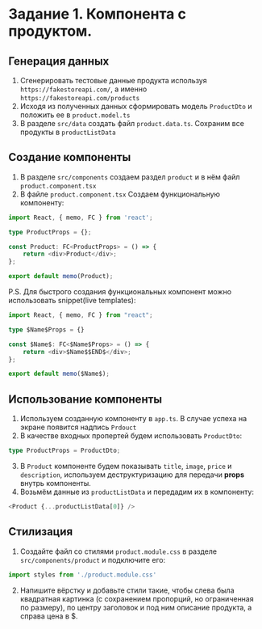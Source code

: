 # Задание 1. Компонента с продуктом. 
## Генерация данных
1. Сгенерировать тестовые данные продукта используя `https://fakestoreapi.com/`, а именно `https://fakestoreapi.com/products`
2. Исходя из полученных данных сформировать модель `ProductDto` и положить ее в `product.model.ts`
3. В разделе `src/data` создать файл `product.data.ts`. Сохраним все продукты в `productListData`
## Создание компоненты
1. В разделе `src/components` создаем раздел `product` и в нём файл `product.component.tsx`
2. В файле `product.component.tsx` Создаем функциональную компоненту:

```typescript
import React, { memo, FC } from 'react';

type ProductProps = {};

const Product: FC<ProductProps> = () => {
    return <div>Product</div>;
};

export default memo(Product);
```

P.S. Для быстрого создания функциональных компонент можно использовать snippet(live templates):

```typescript
import React, { memo, FC } from "react";

type $Name$Props = {}

const $Name$: FC<$Name$Props> = () => {
    return <div>$Name$$END$</div>;
};

export default memo($Name$);
```
## Использование компоненты
1. Используем созданную компоненту в `app.ts`. В случае успеха на экране появится надпись `Prdouct`
2. В качестве входных пропертей будем использовать `ProductDto`:
```typescript
type ProductProps = ProductDto;
```
3. В `Product` компоненте будем показывать `title`, `image`, `price` и `description`, используем деструктуризацию для передачи **props** внутрь компоненты.
4. Возьмём данные из `productListData` и передадим их в компоненту:
```typescript
<Product {...productListData[0]} />
```
## Стилизация
1. Создайте файл со стилями `product.module.css` в разделе `src/components/product` и подключите его:
```typescript
import styles from './product.module.css'
```
2. Напишите вёрстку и добавьте стили такие, чтобы слева была квадратная картинка (с сохранением пропорций, но ограниченная по размеру), по центру заголовок и под ним описание продукта, а справа цена в $.